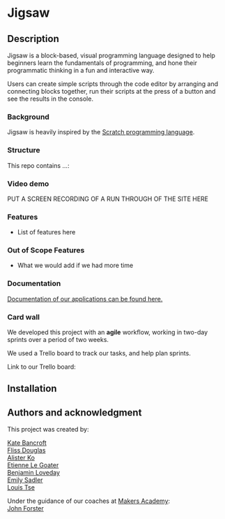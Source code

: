# Jigsaw

## Description

Jigsaw is a block-based, visual programming language designed to help beginners learn 
the fundamentals of programming, and hone their programmatic thinking in a fun and 
interactive way.

Users can create simple scripts through the code editor by arranging and connecting 
blocks together, run their scripts at the press of a button and see the results in 
the console.


### Background

Jigsaw is heavily inspired by the [Scratch programming language](https://scratch.mit.edu/).

### Structure

This repo contains ...:

### Video demo

PUT A SCREEN RECORDING OF A RUN THROUGH OF THE SITE HERE

### Features

- List of features here

### Out of Scope Features

- What we would add if we had more time

### Documentation

[Documentation of our applications can be found here.](./docs)

### Card wall

We developed this project with an **agile** workflow, working in two-day sprints 
over a period of two weeks.

We used a Trello board to track our tasks, and help plan sprints.

Link to our Trello board:



## Installation




## Authors and acknowledgment

This project was created by:

[Kate Bancroft](https://github.com/KI-22)  
[Fliss Douglas](https://github.com/Flissd1795)  
[Alister Ko](https://github.com/alistershko)  
[Etienne Le Goater](https://github.com/Elegoater)  
[Benjamin Loveday](https://github.com/StrawberryScot)  
[Emily Sadler](https://github.com/EmiSadler)  
[Louis Tse](https://github.com/Louistwt)


Under the guidance of our coaches at [Makers Academy](https://github.com/makersacademy):  
[John Forster](https://github.com/JohnForster)
